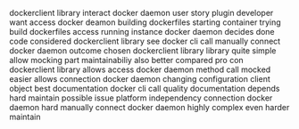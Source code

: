 dockerclient library interact docker daemon user story plugin developer want access docker deamon building dockerfiles starting container trying build dockerfiles access running instance docker daemon decides done code considered dockerclient library see docker cli call manually connect docker daemon outcome chosen dockerclient library library quite simple allow mocking part maintainabiliy also better compared pro con dockerclient library allows access docker daemon method call mocked easier allows connection docker daemon changing configuration client object best documentation docker cli call quality documentation depends hard maintain possible issue platform independency connection docker daemon hard manually connect docker daemon highly complex even harder maintain